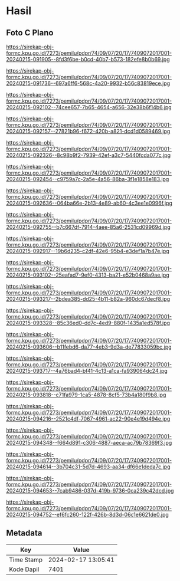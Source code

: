 # Hasil

## Foto C Plano

https://sirekap-obj-formc.kpu.go.id/7273/pemilu/pdpr/74/09/07/20/17/7409072017001-20240215-091905--8fd3f6be-b0cd-40b7-b573-182efe8b0b69.jpg

https://sirekap-obj-formc.kpu.go.id/7273/pemilu/pdpr/74/09/07/20/17/7409072017001-20240215-091736--697a6ff6-568c-4a20-9932-b56c83819ece.jpg

https://sirekap-obj-formc.kpu.go.id/7273/pemilu/pdpr/74/09/07/20/17/7409072017001-20240215-092102--74cee657-7b65-4654-a656-32e38b6f14b6.jpg

https://sirekap-obj-formc.kpu.go.id/7273/pemilu/pdpr/74/09/07/20/17/7409072017001-20240215-092157--27821b96-f672-420b-a821-dcd1d0589469.jpg

https://sirekap-obj-formc.kpu.go.id/7273/pemilu/pdpr/74/09/07/20/17/7409072017001-20240215-092326--8c98b9f2-7939-42ef-a3c7-5440fcda077c.jpg

https://sirekap-obj-formc.kpu.go.id/7273/pemilu/pdpr/74/09/07/20/17/7409072017001-20240215-092454--c9759a7c-2a5e-4a56-86ba-3f1e1858e183.jpg

https://sirekap-obj-formc.kpu.go.id/7273/pemilu/pdpr/74/09/07/20/17/7409072017001-20240215-092636--064ba66e-2b13-4e89-ab60-4c3ee1e0996f.jpg

https://sirekap-obj-formc.kpu.go.id/7273/pemilu/pdpr/74/09/07/20/17/7409072017001-20240215-092755--b7c667df-7914-4aee-85a6-2531cd09969d.jpg

https://sirekap-obj-formc.kpu.go.id/7273/pemilu/pdpr/74/09/07/20/17/7409072017001-20240215-092917--19b6d235-c2df-42e6-95b4-e3def1a7b47e.jpg

https://sirekap-obj-formc.kpu.go.id/7273/pemilu/pdpr/74/09/07/20/17/7409072017001-20240215-093102--25eafad7-9ef0-4313-ba21-e52b0468a9ae.jpg

https://sirekap-obj-formc.kpu.go.id/7273/pemilu/pdpr/74/09/07/20/17/7409072017001-20240215-093217--2bdea385-dd25-4b11-b82a-960dc67decf8.jpg

https://sirekap-obj-formc.kpu.go.id/7273/pemilu/pdpr/74/09/07/20/17/7409072017001-20240215-093328--85c36ed0-dd7c-4ed9-880f-1435a1ed578f.jpg

https://sirekap-obj-formc.kpu.go.id/7273/pemilu/pdpr/74/09/07/20/17/7409072017001-20240215-093606--b11febd6-da77-4eb3-9d3a-de77833059bc.jpg

https://sirekap-obj-formc.kpu.go.id/7273/pemilu/pdpr/74/09/07/20/17/7409072017001-20240215-093717--4a76bad4-bf41-4c13-a1ca-fa939064dc24.jpg

https://sirekap-obj-formc.kpu.go.id/7273/pemilu/pdpr/74/09/07/20/17/7409072017001-20240215-093818--c71fa979-1ca5-4878-8cf5-73b4a180f9b8.jpg

https://sirekap-obj-formc.kpu.go.id/7273/pemilu/pdpr/74/09/07/20/17/7409072017001-20240215-094216--2521c4df-7067-4961-ac22-90e4e19d494e.jpg

https://sirekap-obj-formc.kpu.go.id/7273/pemilu/pdpr/74/09/07/20/17/7409072017001-20240215-094348--f664d891-c306-4887-aeca-ac79b78369f3.jpg

https://sirekap-obj-formc.kpu.go.id/7273/pemilu/pdpr/74/09/07/20/17/7409072017001-20240215-094614--3b704c31-5d7d-4693-aa34-df66e1deda7c.jpg

https://sirekap-obj-formc.kpu.go.id/7273/pemilu/pdpr/74/09/07/20/17/7409072017001-20240215-094653--7cab9486-037d-419b-9736-0ca239c42dcd.jpg

https://sirekap-obj-formc.kpu.go.id/7273/pemilu/pdpr/74/09/07/20/17/7409072017001-20240215-094752--ef6fc260-122f-426b-8d3d-06c1e6621de0.jpg


## Metadata

| Key        | Value               |
| ---------- | ------------------- |
| Time Stamp | 2024-02-17 13:05:41 |
| Kode Dapil | 7401                |



